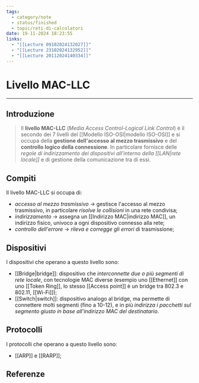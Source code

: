 ```yaml
---
tags:
  - category/note
  - status/finished
  - topic/reti-di-calcolatori
date: 19-11-2024 18:23:55
links:
  - "[[Lecture 09102024132027]]"
  - "[[Lecture 23102024132952]]"
  - "[[Lecture 20112024140334]]"
---
```

# Livello MAC-LLC
---
## Introduzione
> Il **livello MAC-LLC** (_Media Access Control-Logical Link Control_) è il secondo dei 7 livelli del [[Modello ISO-OSI|modello ISO-OSI]] e si occupa della **gestione dell'accesso al mezzo trasmissivo** e del **controllo logico della connessione**. In particolare fornisce delle _regole di indirizzamento dei dispositivi all'interno della [[LAN|rete locale]]_ e di gestione della comunicazione tra di essi.

## Compiti
Il livello MAC-LLC si occupa di:
- _accesso al mezzo trasmissivo_ -> gestisce l'accesso al mezzo trasmissivo, in particolare _risolve le collisioni_ in una rete condivisa;
- _indirizzamento_ -> assegna un [[Indirizzo MAC|indirizzo MAC]], un indirizzo fisico, univoco a ogni dispositivo connesso alla rete;
- _controllo dell'errore_ -> _rileva e corregge gli errori_ di trasmissione;

## Dispositivi
I dispositivi che operano a questo livello sono:
- [[Bridge|bridge]]: dispositivo che _interconnette due o più segmenti di rete locale_, con tecnologie MAC diverse (esempio uno [[Ethernet]] con uno [[Token Ring]], lo stesso [[Access point]] è un bridge tra 802.3 e 802.11, [[Wi-Fi]]);
- [[Switch|switch]]: dispositivo analogo al bridge, ma permette di connettere molti segmenti (fino a 10-12), e in più _indirizza i pacchetti sul segmento giusto in base all'indirizzo MAC del destinatario_.

## Protocolli
I protocolli che operano a questo livello sono:
- [[ARP]] e [[RARP]];

## Referenze